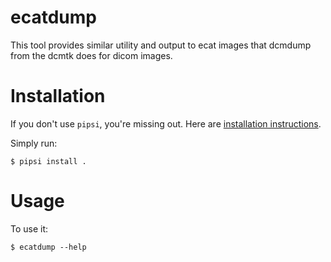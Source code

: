 # ecatdump

This tool provides similar utility and output to ecat images that dcmdump from the dcmtk does for dicom images.


# Installation

If you don't use `pipsi`, you're missing out.
Here are [installation instructions](https://github.com/mitsuhiko/pipsi#readme).

Simply run:

    $ pipsi install .


# Usage

To use it:

    $ ecatdump --help

